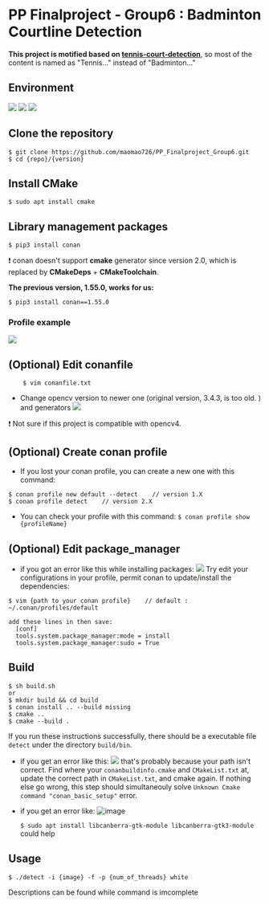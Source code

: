 # PP Finalproject - Group6 : Badminton Courtline Detection
**This project is motified based on [tennis-court-detection](https://github.com/gchlebus/tennis-court-detection.git)**, so most of the content is named as "Tennis..." instead of "Badminton..."

## Environment
![](https://hackmd.io/_uploads/S1ZyYBeF3.png)
![](https://hackmd.io/_uploads/BkKDIHeK3.png)
![](https://hackmd.io/_uploads/rJCvIreY3.png)


## Clone the repository
```
$ git clone https://github.com/maomao726/PP_Finalproject_Group6.git
$ cd {repo}/{version}
```

## Install CMake
`$ sudo apt install cmake`

## Library management packages
`$ pip3 install conan`

:exclamation: conan doesn't support **cmake** generator since version 2.0, which is replaced by **CMakeDeps** + **CMakeToolchain**.

**The previous version, 1.55.0, works for us:**

`$ pip3 install conan==1.55.0`

### Profile example
![](https://hackmd.io/_uploads/SkdrYreKn.png)

## (Optional) Edit conanfile
```
    $ vim conanfile.txt
```
* Change opencv version to newer one (original version, 3.4.3, is too old. ) and generators
![](https://hackmd.io/_uploads/SyijZ4lY2.png)

:exclamation: Not sure if this project is compatible with opencv4.
## (Optional) Create conan profile
* If you lost your conan profile, you can create a new one with this command: 

```
$ conan profile new default --detect    // version 1.X
$ conan profile detect    // version 2.X
```
* You can check your profile with this command:
`$ conan profile show {profileName}`

## (Optional) Edit package_manager
* if you got an error like this while installing packages: 
  ![](https://hackmd.io/_uploads/HJqNpNlFn.png)
Try edit your configurations in your profile, permit conan to update/install the dependencies:
```
$ vim {path to your conan profile}    // default : ~/.conan/profiles/default

add these lines in then save:
  [conf]
  tools.system.package_manager:mode = install
  tools.system.package_manager:sudo = True
```

## Build
```
$ sh build.sh
or
$ mkdir build && cd build
$ conan install .. --build missing
$ cmake ..
$ cmake --build .
```
If you run these instructions successfully, there should be a executable file `detect` under the directory `build/bin`. 

* if you get an error like this: 
![](https://hackmd.io/_uploads/SJx_ofBeF2.png)
that's probably because your path isn't correct. Find where your `conanbuildinfo.cmake` and `CMakeList.txt` at, update the correct path in `CMakeList.txt`, and cmake again. If nothing else go wrong, this step should simultaneouly solve `Unknown Cmake command "conan_basic_setup"` error.

* if you get an error like:
![image](https://hackmd.io/_uploads/ByilKwbK6.png)

    ```$ sudo apt install libcanberra-gtk-module libcanberra-gtk3-module``` could help

## Usage
`$ ./detect -i {image} -f -p {num_of_threads} white`

Descriptions can be found while command is imcomplete